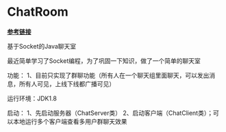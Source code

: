 # ChatRoom
**[参考链接](https://github.com/aa792978017/ChatRoom)**



基于Socket的Java聊天室

最近简单学习了Socket编程，为了巩固一下知识，做了一个简单的聊天室

功能：
 1、目前只实现了群聊功能（所有人在一个聊天组里面聊天，可以发出消息，所有人可见，上线下线都广播可见）
    
运行环境：JDK1.8

启动：
 1、先启动服务器（ChatServer类）
 2、启动客户端（ChatClient类）；可以本地运行多个客户端查看多用户群聊天效果

